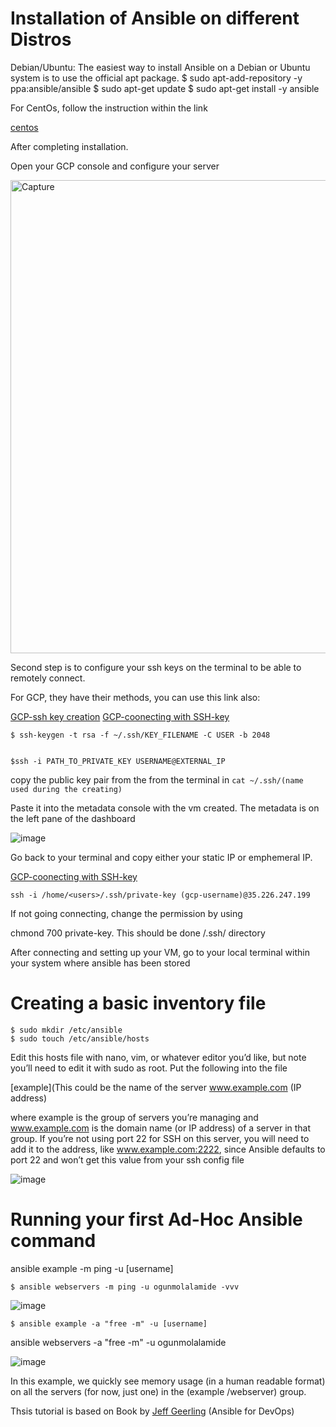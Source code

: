 # <strong>Installation of Ansible on different Distros</strong>

Debian/Ubuntu:
The easiest way to install Ansible on a Debian or Ubuntu system is to use the official
apt package.
$ sudo apt-add-repository -y ppa:ansible/ansible
$ sudo apt-get update
$ sudo apt-get install -y ansible

For CentOs, follow the instruction within the link

[centos](https://www.tecmint.com/install-ansible-on-centos-rhel-8/)

After completing installation.

Open your GCP console and configure your server

<img width="757" alt="Capture" src="https://user-images.githubusercontent.com/29310552/166856187-64e30689-c5d6-4087-9618-e86d6deb73b6.PNG">

Second step is to configure your ssh keys on the terminal to be able to remotely connect.

For GCP, they have their methods, you can use this link also:

[GCP-ssh key creation](https://cloud.google.com/compute/docs/connect/create-ssh-keys)
[GCP-coonecting with SSH-key](https://cloud.google.com/compute/docs/instances/connecting-advanced)

```
$ ssh-keygen -t rsa -f ~/.ssh/KEY_FILENAME -C USER -b 2048

```

```

$ssh -i PATH_TO_PRIVATE_KEY USERNAME@EXTERNAL_IP

```

copy the public key pair from the from the terminal in `cat ~/.ssh/(name used during the creating)`

Paste it into the metadata console with the vm created. The metadata is on the left pane of the dashboard

![image](https://user-images.githubusercontent.com/29310552/166856725-2c66b1dc-ca3b-41e6-b404-5fb7e40f5148.png)

Go back to your terminal and copy either your static IP or emphemeral IP.

[GCP-coonecting with SSH-key](https://cloud.google.com/compute/docs/instances/connecting-advanced)


`ssh -i /home/<users>/.ssh/private-key (gcp-username)@35.226.247.199`

If not going connecting, change the permission by using 

chmond 700 private-key. This should be done /.ssh/ directory

After connecting and setting up your VM, go to your local terminal within your system where ansible has been stored

# Creating a basic inventory file

```
$ sudo mkdir /etc/ansible
$ sudo touch /etc/ansible/hosts

```

Edit this hosts file with nano, vim, or whatever editor you’d like, but note you’ll need
to edit it with sudo as root. Put the following into the file

[example](This could be the name of the server
www.example.com (IP address)

where example is the group of servers you’re managing and www.example.com is the
domain name (or IP address) of a server in that group. If you’re not using port 22 for
SSH on this server, you will need to add it to the address, like www.example.com:2222,
since Ansible defaults to port 22 and won’t get this value from your ssh config file

![image](https://user-images.githubusercontent.com/29310552/166858300-a5dd8367-3628-410c-9312-0322d0b3deed.png)

# Running your first Ad-Hoc Ansible command

ansible example -m ping -u [username]

`$ ansible webservers -m ping -u ogunmolalamide -vvv`

![image](https://user-images.githubusercontent.com/29310552/166858593-5caf583a-33cb-48c5-91df-6677da6ed228.png)

`$ ansible example -a "free -m" -u [username]`

ansible webservers -a "free -m" -u ogunmolalamide

![image](https://user-images.githubusercontent.com/29310552/166858726-8556deaf-7f3f-4317-b738-f1c205ea17a0.png)

In this example, we quickly see memory usage (in a human readable format) on all the
servers (for now, just one) in the (example /webserver) group.

Thsis tutorial is based on Book by [Jeff Geerling](https://www.mindg.cn/download/ansible-for-devops.pdf) (Ansible for DevOps)
















